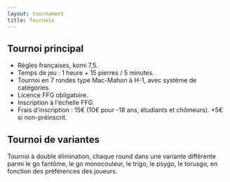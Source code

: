 ```yaml
---
layout: tournament
title: Tournois
---
```


## Tournoi principal

- Règles françaises, komi 7,5.
- Temps de jeu : 1 heure + 15 pierres / 5 minutes.
- Tournoi en 7 rondes type Mac-Mahon à H-1, avec système de catégories.
- Licence FFG obligatoire.
- Inscription à l'échelle FFG.
- Frais d'inscription : 15€ (10€ pour -18 ans, étudiants et chômeurs). +5€ si non-préinscrit.

## Tournoi de variantes

Tournoi à double élimination, chaque round dans une variante différente parmi le go fantôme, le go monocouleur, le trigo, le psygo, le torusgo, en fonction des préférences des joueurs.
